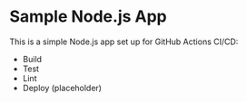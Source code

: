 # Sample Node.js App

This is a simple Node.js app set up for GitHub Actions CI/CD:
- Build
- Test
- Lint
- Deploy (placeholder)
 
